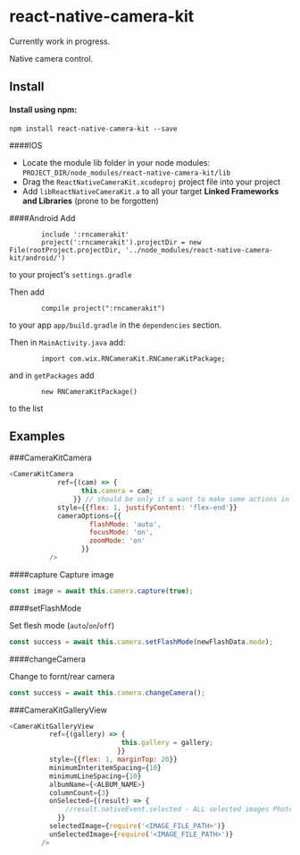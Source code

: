# react-native-camera-kit
Currently work in progress.

Native camera control.

## Install

#### Install using npm:
`npm install react-native-camera-kit --save`

####IOS
- Locate the module lib folder in your node modules: `PROJECT_DIR/node_modules/react-native-camera-kit/lib`
- Drag the `ReactNativeCameraKit.xcodeproj` project file into your project
- Add `libReactNativeCameraKit.a` to all your target **Linked Frameworks and Libraries** (prone to be forgotten) 

####Android
Add 

            include ':rncamerakit'
            project(':rncamerakit').projectDir = new File(rootProject.projectDir, '../node_modules/react-native-camera-kit/android/')
to your project's `settings.gradle`

Then add 

            compile project(":rncamerakit")
to your app `app/build.gradle` in the `dependencies` section.

Then in `MainActivity.java` add:

            import com.wix.RNCameraKit.RNCameraKitPackage;
and in `getPackages` add 

            new RNCameraKitPackage() 
to the list


## Examples

###CameraKitCamera 
```javascript
<CameraKitCamera
            ref={(cam) => {
                  this.camera = cam;
                }} // should be only if u want to make some actions in this specific camera instance
            style={{flex: 1, justifyContent: 'flex-end'}}
            cameraOptions={{
                    flashMode: 'auto',
                    focusMode: 'on',
                    zoomMode: 'on'
                  }}
          />

```
####capture
Capture image

```javascript
const image = await this.camera.capture(true);
```

####setFlashMode

Set flesh mode (```auto```/```on```/```off```)

```javascript
const success = await this.camera.setFlashMode(newFlashData.mode);
```

####changeCamera

Change to fornt/rear camera

```javascript
const success = await this.camera.changeCamera();
```

###CameraKitGalleryView

```javascript
<CameraKitGalleryView
          ref={(gallery) => {
                            this.gallery = gallery;
                           }}
          style={{flex: 1, marginTop: 20}}
          minimumInteritemSpacing={10}
          minimumLineSpacing={10}
          albumName={<ALBUM_NAME>}
          columnCount={3}
          onSelected={(result) => {
              //result.nativeEvent.selected - ALL selected images Photos Framework ids
            }}
          selectedImage={require('<IMAGE_FILE_PATH>')}
          unSelectedImage={require('<IMAGE_FILE_PATH>')}
        />
```
